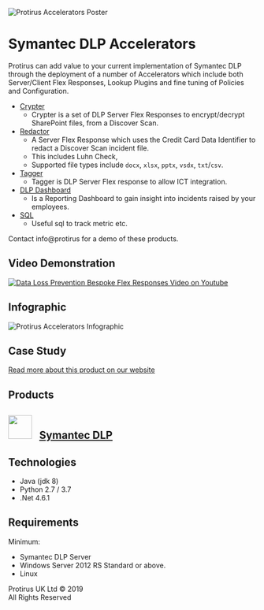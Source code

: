 ![Protirus Accelerators Poster](/content/images/Accelerators_Poster.png "Protirus Accelerators Poster")

# Symantec DLP Accelerators
Protirus can add value to your current implementation of Symantec DLP through the deployment of a number of Accelerators which include both Server/Client Flex Responses, Lookup Plugins and fine tuning of Policies and Configuration.

- [Crypter](https://github.com/Protirus/Crypter)
  - Crypter is a set of DLP Server Flex Responses to encrypt/decrypt SharePoint files, from a Discover Scan.
- [Redactor](https://github.com/Protirus/Redactor)
  - A Server Flex Response which uses the Credit Card Data Identifier to redact a Discover Scan incident file.
  - This includes Luhn Check, 
  - Supported file types include `docx`, `xlsx`, `pptx`, `vsdx`, `txt`/`csv`.
- [Tagger](https://github.com/Protirus/Tagger)
  - Tagger is DLP Server Flex response to allow ICT integration.
- [DLP Dashboard](https://github.com/Protirus/DLP-Dashboard)
  - Is a Reporting Dashboard to gain insight into incidents raised by your employees.
- [SQL](https://github.com/Protirus/Symantec-DLP-SQL)
  - Useful sql to track metric etc.

Contact info@protirus for a demo of these products.

## Video Demonstration

[![Data Loss Prevention Bespoke Flex Responses Video on Youtube](https://img.youtube.com/vi/vJ5gXX6zWQM/0.jpg)](https://www.youtube.com/watch?v=vJ5gXX6zWQM)

## Infographic

![Protirus Accelerators Infographic](/content/images/Accelerators_Infographic.png "Protirus Accelerators Infographic")

## Case Study

[Read more about this product on our website](https://protirus.com/Cases/Detail/26)

## Products

## <img src="/content/images/DLP_Logo.png" width="48"> &nbsp; [Symantec DLP](https://www.symantec.com/products/data-loss-prevention) 

## Technologies

- Java (jdk 8)
- Python 2.7 / 3.7
- .Net 4.6.1

## Requirements

Minimum:
- Symantec DLP Server
- Windows Server 2012 RS Standard or above.
- Linux

Protirus UK Ltd &copy; 2019 <br/>
All Rights Reserved
